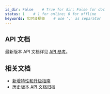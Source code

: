 ```yaml
---
is_dir: False    # True for dir; False for doc
status: 1    # 1 for online; 0 for offline
keywords: 实时音视频    # use ',' as separator
---
```


## API 文档

最新版本 API 文档详见 [API 参考](https://pub.dev/documentation/volc_engine_rtc/latest/)。

## 相关文档

- [新增特性和升级指南](https://pub.dev/packages/volc_engine_rtc/changelog)
- [历史版本 API 文档归档](70068#rtc-sdk-for-flutter)
